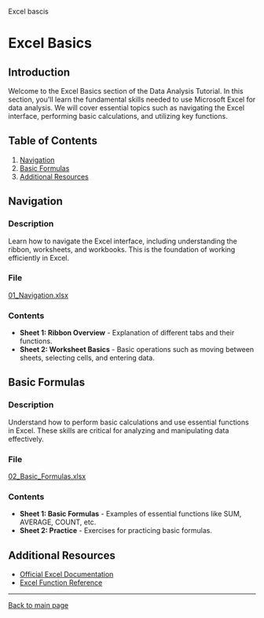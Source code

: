 Excel bascis

# Excel Basics

## Introduction

Welcome to the Excel Basics section of the Data Analysis Tutorial. In this section, you'll learn the fundamental skills needed to use Microsoft Excel for data analysis. We will cover essential topics such as navigating the Excel interface, performing basic calculations, and utilizing key functions.

## Table of Contents

1. [Navigation](#navigation)
2. [Basic Formulas](#basic-formulas)
3. [Additional Resources](#additional-resources)

## Navigation

### Description
Learn how to navigate the Excel interface, including understanding the ribbon, worksheets, and workbooks. This is the foundation of working efficiently in Excel.

### File
[01_Navigation.xlsx](01_Navigation.xlsx)

### Contents
- **Sheet 1: Ribbon Overview** - Explanation of different tabs and their functions.
- **Sheet 2: Worksheet Basics** - Basic operations such as moving between sheets, selecting cells, and entering data.

## Basic Formulas

### Description
Understand how to perform basic calculations and use essential functions in Excel. These skills are critical for analyzing and manipulating data effectively.

### File
[02_Basic_Formulas.xlsx](02_Basic_Formulas.xlsx)

### Contents
- **Sheet 1: Basic Formulas** - Examples of essential functions like SUM, AVERAGE, COUNT, etc.
- **Sheet 2: Practice** - Exercises for practicing basic formulas.

## Additional Resources

- [Official Excel Documentation](https://support.microsoft.com/en-us/excel)
- [Excel Function Reference](https://support.microsoft.com/en-us/office/excel-functions-by-category-5f91f4e9-7b42-46d2-9bd1-63f26a86c0eb)

---

[Back to main page](../README.md)

